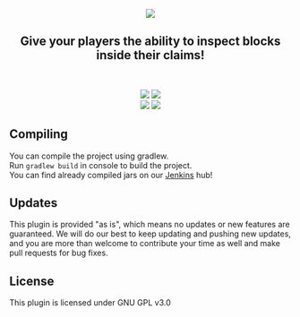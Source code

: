 <p align="center">
<img src="https://bg-software.com/imgs/wildinspect-logo.png" />
<h2 align="center">Give your players the ability to inspect blocks inside their claims!</h2>
</p>
<br>
<p align="center">
<a href="https://bg-software.com/discord/"><img src="https://img.shields.io/discord/293212540723396608?color=7289DA&label=Discord&logo=discord&logoColor=7289DA&link=https://bg-software.com/discord/"></a>
<a href="https://bg-software.com/patreon/"><img src="https://img.shields.io/badge/-Support_on_Patreon-F96854.svg?logo=patreon&style=flat&logoColor=white&link=https://bg-software.com/patreon/"></a><br>
<a href=""><img src="https://img.shields.io/maintenance/yes/2024"></a>
<a href="https://www.codacy.com/gh/BG-Software-LLC/WildInspect/dashboard?utm_source=github.com&amp;utm_medium=referral&amp;utm_content=BG-Software-LLC/WildInspect&amp;utm_campaign=Badge_Grade"><img src="https://app.codacy.com/project/badge/Grade/4ef846e240884882a8e0697f8c07ea26"/></a>
</p>

## Compiling

You can compile the project using gradlew.<br>
Run `gradlew build` in console to build the project.<br>
You can find already compiled jars on our [Jenkins](https://hub.bg-software.com/) hub!<br>

## Updates

This plugin is provided "as is", which means no updates or new features are guaranteed. We will do our best to keep 
updating and pushing new updates, and you are more than welcome to contribute your time as well and make pull requests
for bug fixes. 

## License

This plugin is licensed under GNU GPL v3.0
